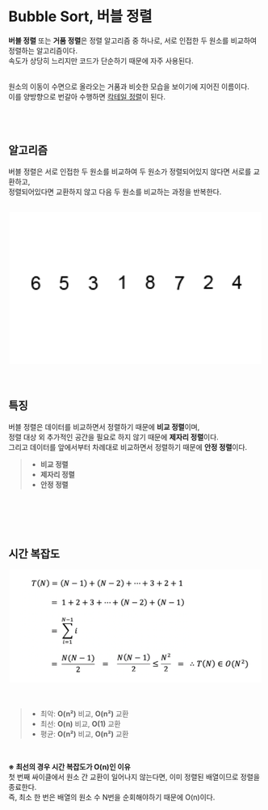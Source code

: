 # Bubble Sort, 버블 정렬

**버블 정렬** 또는 **거품 정렬**은 정렬 알고리즘 중 하나로, 서로 인접한 두 원소를 비교하여 정렬하는 알고리즘이다.   
속도가 상당히 느리지만 코드가 단순하기 때문에 자주 사용된다.   
<br />

원소의 이동이 수면으로 올라오는 거품과 비슷한 모습을 보이기에 지어진 이름이다.   
이를 양방향으로 번갈아 수행하면 <a href="">칵테일 정렬</a>이 된다.
<br />
<br />
<br />
<br />

## 알고리즘
버블 정렬은 서로 인접한 두 원소를 비교하여 두 원소가 정렬되어있지 않다면 서로를 교환하고,   
정렬되어있다면 교환하지 않고 다음 두 원소를 비교하는 과정을 반복한다.
<br />
<br />

<div align="center">
    <img src="img/bubble-sort.gif" width="500px" />
</div>
<br />
<br />

## 특징
버블 정렬은 데이터를 비교하면서 정렬하기 때문에 **비교 정렬**이며,   
정렬 대상 외 추가적인 공간을 필요로 하지 않기 때문에 **제자리 정렬**이다.   
그리고 데이터를 앞에서부터 차례대로 비교하면서 정렬하기 때문에 **안정 정렬**이다.
<br />

> - **비교 정렬**
> - **제자리 정렬**
> - **안정 정렬**
<br />
<br />
<br />
<br />

## 시간 복잡도
<div align="center">
    <img src="img/time-complexity.png" width="500px" />
</div>
<br />
<br />

> - 최악: **O(n²)** 비교, **O(n²)** 교환
> - 최선: **O(n)** 비교, **O(1)** 교환
> - 평균: **O(n²)** 비교, **O(n²)** 교환
<br />

**※ 최선의 경우 시간 복잡도가 O(n)인 이유**   
첫 번째 싸이클에서 원소 간 교환이 일어나지 않는다면, 이미 정렬된 배열이므로 정렬을 종료한다.   
즉, 최소 한 번은 배열의 원소 수 N번을 순회해야하기 때문에 O(n)이다.